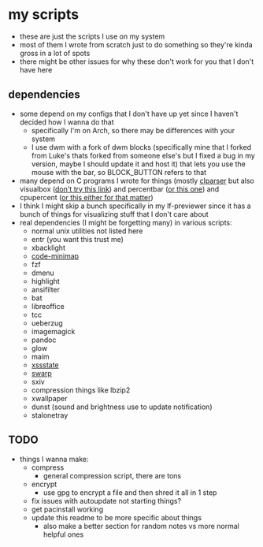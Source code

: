 # my scripts
- these are just the scripts I use on my system
- most of them I wrote from scratch just to do something so they're kinda gross in a lot of spots
- there might be other issues for why these don't work for you that I don't have here
## dependencies
- some depend on my configs that I don't have up yet since I haven't decided how I wanna do that
    - specifically I'm on Arch, so there may be differences with your system
    - I use dwm with a fork of dwm blocks (specifically mine that I forked from Luke's thats forked from someone else's but I fixed a bug in my version, maybe I should update it and host it) that lets you use the mouse with the bar, so BLOCK_BUTTON refers to that
- many depend on C programs I wrote for things (mostly [clparser](https://github.com/dfuehrer/clparser) but also visualbox ([don't try this link](chrome://crash/)) and percentbar ([or this one](chrome://kill/)) and cpupercent ([or this either for that matter](chrome://hang/))
- I think I might skip a bunch specifically in my lf-previewer since it has a bunch of things for visualizing stuff that I don't care about
- real dependencies (I might be forgetting many) in various scripts:
    - normal unix utilities not listed here
    - entr (you want this trust me)
    - xbacklight
    - [code-minimap](https://github.com/wfxr/code-minimap)
    - fzf
    - dmenu
    - highlight
    - ansifilter
    - bat
    - libreoffice
    - tcc
    - ueberzug
    - imagemagick
    - pandoc
    - glow
    - maim
    - [xssstate](https://tools.suckless.org/x/xssstate/)
    - [swarp](https://tools.suckless.org/x/swarp/)
    - sxiv
    - compression things like lbzip2
    - xwallpaper
    - dunst (sound and brightness use to update notification)
    - stalonetray

## TODO
- things I wanna make:
    - compress
        - general compression script, there are tons
    - encrypt
        - use gpg to encrypt a file and then shred it all in 1 step
    - fix issues with autoupdate not starting things?
    - get pacinstall working
    - update this readme to be more specific about things
        - also make a better section for random notes vs more normal helpful ones

